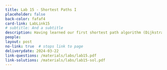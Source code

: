 ```yaml
---
title: Lab 15 - Shortest Paths I
placeholder: false
back-color: fafaf4
card-link: LabLink15
# subtitle: And a subtitle
description: Having learned our first shortest path algorithm (Dijkstra's) we'll discuss the shortest path problem in a variety of contexts.
people:
layout: post
no-link: true  # stops link to page 
deliverydate: 2024-03-22
link-questions: /materials/labs/lab15.pdf
link-solutions: /materials/labs/lab15-sol.pdf
---
```










